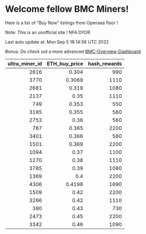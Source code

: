 # Welcome fellow BMC Miners!
Here is a list of "Buy Now" listings from Opensea floor !

Note: This is an unofficial site ! NFA DYOR

Last auto update at: Mon Sep  5 18:14:56 UTC 2022

Bonus: Do check out a more advanced [BMC-Overview-Dashboard](https://dune.com/defifunk/BMC-Overview-Dashboard)


|   ultra_miner_id |   ETH_buy_price |   hash_rewards |
|-----------------:|----------------:|---------------:|
|             2616 |          0.304  |            990 |
|             3770 |          0.3069 |           1110 |
|             2681 |          0.319  |           1080 |
|             2137 |          0.35   |           1110 |
|              749 |          0.353  |            550 |
|             3185 |          0.355  |            560 |
|             2753 |          0.36   |            560 |
|              767 |          0.365  |           2200 |
|             3401 |          0.366  |            560 |
|             1501 |          0.369  |           2200 |
|             1094 |          0.37   |           1100 |
|             1270 |          0.38   |           1110 |
|             3785 |          0.39   |           1080 |
|             1369 |          0.4    |           2200 |
|             4306 |          0.4198 |           1690 |
|             1509 |          0.42   |           2200 |
|             3266 |          0.42   |           1110 |
|              390 |          0.43   |            730 |
|             2473 |          0.45   |           2200 |
|             3342 |          0.46   |           1090 |